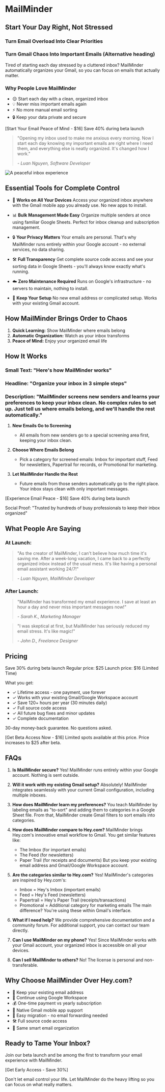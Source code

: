 # MailMinder

## Start Your Day Right, Not Stressed

### Turn Email Overload Into Clear Priorities
### Turn Gmail Chaos Into Important Emails (Alternative heading)

Tired of starting each day stressed by a cluttered inbox? MailMinder automatically organizes your Gmail, so you can focus on emails that actually matter.

### Why People Love MailMinder
- 😌 Start each day with a clean, organized inbox
- 💡 Never miss important emails again
- ⚡️ No more manual email sorting
- 🔒 Keep your data private and secure

[Start Your Email Peace of Mind - $16]
Save 40% during beta launch

> "Opening my inbox used to make me anxious every morning. Now I start each day knowing my important emails are right where I need them, and everything else is neatly organized. It's changed how I work." 
> 
> *- Luan Nguyen, Software Developer*

![A peaceful inbox experience](path/to/inbox-transformation.png)

## Essential Tools for Complete Control

- 📱 **Works on All Your Devices**
  Access your organized inbox anywhere with the Gmail mobile app you already use. No new apps to install.

- 📊 **Bulk Management Made Easy**
  Organize multiple senders at once using familiar Google Sheets. Perfect for inbox cleanup and subscription management.

- 🔒 **Your Privacy Matters**
  Your emails are personal. That's why MailMinder runs entirely within your Google account - no external services, no data sharing.

- 🛠️ **Full Transparency**
  Get complete source code access and see your sorting data in Google Sheets - you'll always know exactly what's running.

- ☁️ **Zero Maintenance Required**
  Runs on Google's infrastructure - no servers to maintain, nothing to install.

- 📨 **Keep Your Setup**
  No new email address or complicated setup. Works with your existing Gmail account.

## How MailMinder Brings Order to Chaos

1. **Quick Learning:** Show MailMinder where emails belong
2. **Automatic Organization:** Watch as your inbox transforms
3. **Peace of Mind:** Enjoy your organized email life


## How It Works

### Small Text: "Here's how MailMinder works"
### Headline: "Organize your inbox in 3 simple steps"
### Description: "MailMinder screens new senders and learns your preferences to keep your inbox clean. No complex rules to set up. Just tell us where emails belong, and we'll handle the rest automatically."

1. **New Emails Go to Screening**
   - All emails from new senders go to a special screening area first, keeping your inbox clean.

2. **Choose Where Emails Belong**
   - Pick a category for screened emails: Imbox for important stuff, Feed for newsletters, Papertrail for records, or Promotional for marketing.

3. **Let MailMinder Handle the Rest**
   - Future emails from those senders automatically go to the right place. Your inbox stays clean with only important messages.

[Experience Email Peace - $16]
Save 40% during beta launch

Social Proof: "Trusted by hundreds of busy professionals to keep their inbox organized"

## What People Are Saying

### At Launch:
> "As the creator of MailMinder, I can't believe how much time it's saving me. After a week-long vacation, I came back to a perfectly organized inbox instead of the usual mess. It's like having a personal email assistant working 24/7!" 
> 
> *- Luan Nguyen, MailMinder Developer*

### After Launch:
> "MailMinder has transformed my email experience. I save at least an hour a day and never miss important messages now!" 
> 
> *- Sarah K., Marketing Manager*

> "I was skeptical at first, but MailMinder has seriously reduced my email stress. It's like magic!" 
> 
> *- John D., Freelance Designer*

## Pricing

Save 30% during beta launch
Regular price: $25
Launch price: $16 (Limited Time)

What you get:
- ✓ Lifetime access - one payment, use forever
- ✓ Works with your existing Gmail/Google Workspace account
- ✓ Save 120+ hours per year (30 minutes daily)
- ✓ Full source code access
- ✓ All future bug fixes and minor updates
- ✓ Complete documentation

30-day money-back guarantee. No questions asked.

[Get Beta Access Now - $16]
Limited spots available at this price. Price increases to $25 after beta.

## FAQs

1. **Is MailMinder secure?**
   Yes! MailMinder runs entirely within your Google account. Nothing is sent outside.

2. **Will it work with my existing Gmail setup?**
   Absolutely! MailMinder integrates seamlessly with your current Gmail configuration, including multiple inboxes.

3. **How does MailMinder learn my preferences?**
   You teach MailMinder by labeling emails as "to-sort" and adding them to categories in a Google Sheet file. From that, MailMinder create Gmail filters to sort emails into categories.

4. **How does MailMinder compare to Hey.com?**
   MailMinder brings Hey.com's innovative email workflow to Gmail. You get similar features like:
   - The Imbox (for important emails)
   - The Feed (for newsletters)
   - Paper Trail (for receipts and documents)
   But you keep your existing email address and Gmail/Google Workspace account.

5. **Are the categories similar to Hey.com?**
   Yes! MailMinder's categories are inspired by Hey.com's:
   - Imbox = Hey's Imbox (important emails)
   - Feed = Hey's Feed (newsletters)
   - Papertrail = Hey's Paper Trail (receipts/transactions)
   - Promotional = Additional category for marketing emails
   The main difference? You're using these within Gmail's interface.

6. **What if I need help?**
   We provide comprehensive documentation and a community forum. For additional support, you can contact our team directly.

7. **Can I use MailMinder on my phone?**
   Yes! Since MailMinder works with your Gmail account, your organized inbox is accessible on all your devices.

8. **Can I sell MailMinder to others?**
   No! The license is personal and non-transferable.

## Why Choose MailMinder Over Hey.com?

- 📧 Keep your existing email address
- 💼 Continue using Google Workspace
- 💰 One-time payment vs yearly subscription
- 📱 Native Gmail mobile app support
- 🔄 Easy migration - no email forwarding needed
- 🛠️ Full source code access
- 🎯 Same smart email organization

## Ready to Tame Your Inbox?

Join our beta launch and be among the first to transform your email experience with MailMinder.

[Get Early Access - Save 30%]

Don't let email control your life. Let MailMinder do the heavy lifting so you can focus on what really matters.
